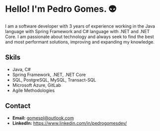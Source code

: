 # Hello! I'm Pedro Gomes. 👽

I am a software developer with 3 years of experience working in the Java language with Spring Framework and C# language with .NET and .NET Core. I am passionate about technology and always seek to find the best and most performant solutions, improving and expanding my knowledge.

## Skils
- Java, C#
- Spring Framework, .NET, .NET Core
- SQL, PostgreSQL, MySQL, Transact-SQL
- Microsoft Azure, GitLab
- Agile Methodologies

## Contact

- **Email:** gomespl@outlook.com
- **LinkedIn:** https://www.linkedin.com/in/pedrogomesdev/

<!--
**Pedro-LSG/Pedro-LSG** is a ✨ _special_ ✨ repository because its `README.md` (this file) appears on your GitHub profile.

Here are some ideas to get you started:

- 🔭 I’m currently working on ...
- 🌱 I’m currently learning ...
- 👯 I’m looking to collaborate on ...
- 🤔 I’m looking for help with ...
- 💬 Ask me about ...
- 📫 How to reach me: ...
- 😄 Pronouns: ...
- ⚡ Fun fact: ...
-->

